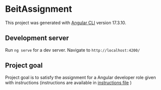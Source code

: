 # BeitAssignment

This project was generated with [Angular CLI](https://github.com/angular/angular-cli) version 17.3.10.

## Development server

Run `ng serve` for a dev server. Navigate to `http://localhost:4200/`

## Project goal

Project goal is to satisfy the assignment for a Angular developer role given with instructions (instructions are available in [instructions file](beit_task.md) )
